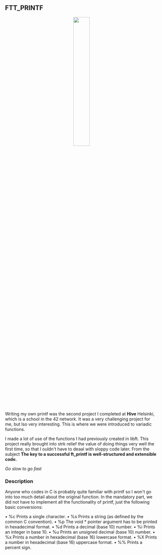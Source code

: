 ## **FTT_PRINTF**

<p align="center" width="100%">
    <img width="33%" src="https://github.com/Arcane-Jill/images/blob/main/ft_printfm.png">
</p>

Writing my own printf was the second project I completed at **Hive** Helsinki, which is a school in the 42 network. It was a very challenging project for me, but lso very interesting. This is where we were introduced to variadic functions. 

I made a lot of use of the functions I had previously created in libft. This project really brought into strk relief the value of doing things very well the first time, so that I ouldn't have to deaal with sloppy code later. From the subject **The key to a successful ft_printf is well-structured and extensible code.**

*Go slow to go fast*

### **Description**

Anyone who codes in C is probably quite familiar with printf so I won't go into too much detail about the original function. In the mandatory part, we did not have to implement all the functionality of printf, just the following basic conversions:

• %c Prints a single character.
• %s Prints a string (as defined by the common C convention).
• %p The void * pointer argument has to be printed in hexadecimal format.
• %d Prints a decimal (base 10) number.
• %i Prints an integer in base 10.
• %u Prints an unsigned decimal (base 10) number.
• %x Prints a number in hexadecimal (base 16) lowercase format.
• %X Prints a number in hexadecimal (base 16) uppercase format.
• %% Prints a percent sign.
